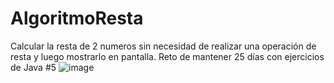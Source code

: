 # AlgoritmoResta
Calcular la resta de 2 numeros sin necesidad de realizar una operación de resta y luego mostrarlo en pantalla. Reto de mantener 25 días con ejercicios de Java #5
![image](https://user-images.githubusercontent.com/104727028/235273812-c5a528a1-1dd1-4db5-82bd-cfa13499c0a1.png)
